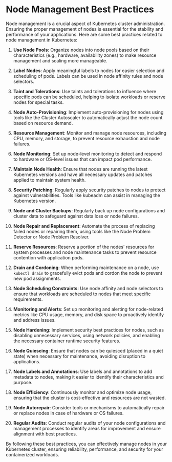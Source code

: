 # Node Management Best Practices

Node management is a crucial aspect of Kubernetes cluster administration. Ensuring the proper management of nodes is essential for the stability and performance of your applications. Here are some best practices related to node management in Kubernetes:

1. **Use Node Pools**: Organize nodes into node pools based on their characteristics (e.g., hardware, availability zones) to make resource management and scaling more manageable.

2. **Label Nodes**: Apply meaningful labels to nodes for easier selection and scheduling of pods. Labels can be used in node affinity rules and node selectors.

3. **Taint and Tolerations**: Use taints and tolerations to influence where specific pods can be scheduled, helping to isolate workloads or reserve nodes for special tasks.

4. **Node Auto-Provisioning**: Implement auto-provisioning for nodes using tools like the Cluster Autoscaler to automatically adjust the node count based on resource demand.

5. **Resource Management**: Monitor and manage node resources, including CPU, memory, and storage, to prevent resource exhaustion and node failures.

6. **Node Monitoring**: Set up node-level monitoring to detect and respond to hardware or OS-level issues that can impact pod performance.

7. **Maintain Node Health**: Ensure that nodes are running the latest Kubernetes versions and have all necessary updates and patches applied to maintain system health.

8. **Security Patching**: Regularly apply security patches to nodes to protect against vulnerabilities. Tools like kubeadm can assist in managing the Kubernetes version.

9. **Node and Cluster Backups**: Regularly back up node configurations and cluster data to safeguard against data loss or node failures.

10. **Node Repair and Replacement**: Automate the process of replacing failed nodes or repairing them, using tools like the Node Problem Detector or Node Problem Resolver.

11. **Reserve Resources**: Reserve a portion of the nodes' resources for system processes and node maintenance tasks to prevent resource contention with application pods.

12. **Drain and Cordoning**: When performing maintenance on a node, use `kubectl drain` to gracefully evict pods and cordon the node to prevent new pod assignments.

13. **Node Scheduling Constraints**: Use node affinity and node selectors to ensure that workloads are scheduled to nodes that meet specific requirements.

14. **Monitoring and Alerts**: Set up monitoring and alerting for node-related metrics like CPU usage, memory, and disk space to proactively identify and address issues.

15. **Node Hardening**: Implement security best practices for nodes, such as disabling unnecessary services, using network policies, and enabling the necessary container runtime security features.

16. **Node Quiescing**: Ensure that nodes can be quiesced (placed in a quiet state) when necessary for maintenance, avoiding disruption to applications.

17. **Node Labels and Annotations**: Use labels and annotations to add metadata to nodes, making it easier to identify their characteristics and purpose.

18. **Node Efficiency**: Continuously monitor and optimize node usage, ensuring that the cluster is cost-effective and resources are not wasted.

19. **Node Autorepair**: Consider tools or mechanisms to automatically repair or replace nodes in case of hardware or OS failures.

20. **Regular Audits**: Conduct regular audits of your node configurations and management processes to identify areas for improvement and ensure alignment with best practices.

By following these best practices, you can effectively manage nodes in your Kubernetes cluster, ensuring reliability, performance, and security for your containerized workloads.
